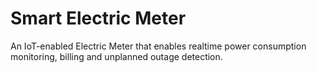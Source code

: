 # Smart Electric Meter

An IoT-enabled Electric Meter that enables realtime power consumption monitoring, billing and unplanned outage detection.
